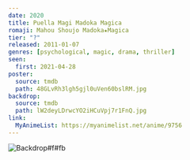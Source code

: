 ```yaml
---
date: 2020
title: Puella Magi Madoka Magica
romaji: Mahou Shoujo Madoka★Magica
tier: "?"
released: 2011-01-07
genres: [psychological, magic, drama, thriller]
seen:
  first: 2021-04-28
poster:
  source: tmdb
  path: 48GLvRh3lgh5gjl0uVen60bslRM.jpg
backdrop:
  source: tmdb
  path: lW2deyLDrwcYO2iHCuVpj7r1FnQ.jpg
link:
  MyAnimeList: https://myanimelist.net/anime/9756
---
```


![Backdrop#f#fb](https://image.tmdb.org/t/p/w1280/pAlPAlLWo35WOHNYZ9ekpQVzTSS.jpg "Source: TMDB")
